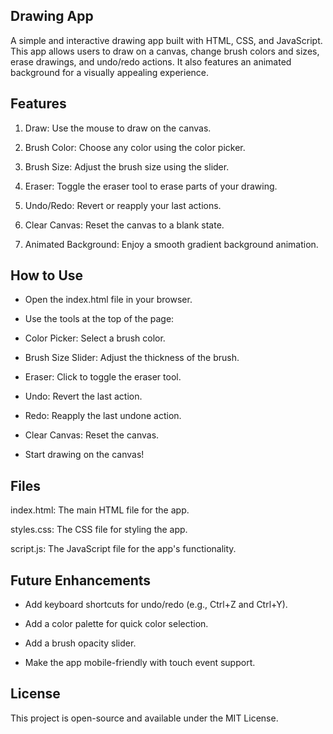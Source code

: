 ## Drawing App
A simple and interactive drawing app built with HTML, CSS, and JavaScript. This app allows users to draw on a canvas, change brush colors and sizes, erase drawings, and undo/redo actions. It also features an animated background for a visually appealing experience.

## Features
1. Draw: Use the mouse to draw on the canvas.

2. Brush Color: Choose any color using the color picker.

3. Brush Size: Adjust the brush size using the slider.

4. Eraser: Toggle the eraser tool to erase parts of your drawing.

5. Undo/Redo: Revert or reapply your last actions.

6. Clear Canvas: Reset the canvas to a blank state.

7. Animated Background: Enjoy a smooth gradient background animation.

## How to Use
- Open the index.html file in your browser.

- Use the tools at the top of the page:

- Color Picker: Select a brush color.

- Brush Size Slider: Adjust the thickness of the brush.

- Eraser: Click to toggle the eraser tool.

- Undo: Revert the last action.

- Redo: Reapply the last undone action.

- Clear Canvas: Reset the canvas.

- Start drawing on the canvas!

## Files
index.html: The main HTML file for the app.

styles.css: The CSS file for styling the app.

script.js: The JavaScript file for the app's functionality.

## Future Enhancements
+ Add keyboard shortcuts for undo/redo (e.g., Ctrl+Z and Ctrl+Y).

+ Add a color palette for quick color selection.

+ Add a brush opacity slider.

+ Make the app mobile-friendly with touch event support.

## License
This project is open-source and available under the MIT License.
